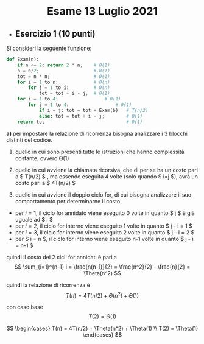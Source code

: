 # <p align= "center"> Esame 13 Luglio 2021 </p>

- ## Esercizio 1 (10 punti)

Si consideri la seguente funzione:

```python
def Exam(n):
    if n <= 2: return 2 * n;    # Θ(1)
    b = n/2;                    # Θ(1)
    tot = n * n;                # Θ(1)  
    for i = 1 to n:             # Θ(n)
        for j = 1 to i:         # Θ(n)
            tot = tot + i - j;  # Θ(1)
    for i = 1 to 4:                 # Θ(1)
        for j = 1 to 4:                 # Θ(1)
            if i = j: tot = tot + Exam(b)   # T(n/2)
            else: tot = tot + i - j;        # Θ(1)
    return tot                              # Θ(1)
```

**a)** per impostare la relazione di ricorrenza bisogna
analizzare i 3 blocchi distinti del codice.

1. quello in cui sono presenti tutte le istruzioni che hanno complessità costante, ovvero &Theta;(1)

2. quello in cui avviene la chiamata ricorsiva, che di per se ha un costo pari a $ T(n/2) $ , ma essendo eseguita 4 volte (solo quando $ i=j $), avrà un costo pari a $ 4T(n/2) $

3. quello in cui avviene il doppio ciclo for, di cui bisogna analizzare il suo comportamento per determinarne il costo. <br>

- per $i = 1$, il ciclo for annidato viene eseguito 0 volte in quanto $ j $ è già  uguale ad $ i $
- per $i = 2$, il ciclo for interno viene eseguito 1 volte in quanto $ j - i = 1 $
- per $i = 3$, il ciclo for interno viene eseguito 2 volte in quanto $ j - i = 2 $
- per $ i = n $, il ciclo for interno viene eseguito n-1 volte in quanto $ j - i = n-1 $

quindi il costo dei 2 cicli for annidati è pari a $$ \sum_{i=1}^{n-1} i = \frac{n(n-1)}{2} = \frac{n^2}{2} - \frac{n}{2} = \Theta(n^2) $$

quindi la relazione di ricorrenza è $$ T(n) = 4T(n/2) + \Theta(n^2) + \Theta(1)$$

con caso base $$ T(2) = \Theta(1) $$


$$
    \begin{cases}
    T(n) = 4T(n/2) + \Theta(n^2) + \Theta(1) \\
    T(2) = \Theta(1)
    \end{cases}
$$
